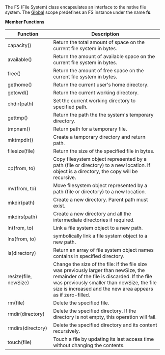 The FS (File System) class encapsulates an interface to the native file system.
The [Global](#global) scope predefines an FS instance under the name **fs**.

**Member Functions**

| Function | Description |
| ------ | ----------- |
| capacity() | Return the total amount of space on the current file system in bytes. |
| available() | Return the amount of available space on the current file system in bytes. |
| free() | Return the amount of free space on the current file system in bytes. |
| gethome() | Return the current user's home directory. |
| getcwd() | Return the current working directory. |
| chdir(path) | Set the current working directory to specified path. |
| gettmp() | Return the path the the system's temporary directory. |
| tmpnam() | Return path for a temporary file. |
| mktmpdir() | Create a temporary directory and return path. |
| filesize(file) | Return the size of the specified file in bytes. |
| cp(from, to) | Copy filesystem object represented by a path (file or directory) to a new location. If object is a directory, the copy will be recursive. |
| mv(from, to) | Move filesystem object represented by a path (file or directory) to a new location. |
| mkdir(path) | Create a new directory. Parent path must exist. |
| mkdirs(path) | Create a new directory and all the intermediate directories if required. |
| ln(from, to) | Link a file system object to a new path. |
| lns(from, to) | symbolically link a file system object to a new path. |
| ls(directory) | Return an array of file system object names contains in specified directory. |
| resize(file, newSize) | Change the size of the file: if the file size was previously larger than newSize, the remainder of the file is discarded. If the file was previously smaller than newSize, the file size is increased and the new area appears as if zero-filled. |
| rm(file) | Delete the specified file. |
| rmdir(directory) | Delete the specified directory. If the directory is not empty, this operation will fail. |
| rmdirs(directory) | Delete the specified directory and its content recursively. |
| touch(file) | Touch a file by updating its last access time without changing the contents. |
